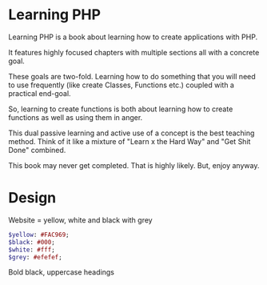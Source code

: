 # Learning PHP

Learning PHP is a book about learning how to create applications with PHP.

It features highly focused chapters with multiple sections all with a concrete goal.

These goals are two-fold. Learning how to do something that you will need to use frequently (like create Classes, Functions etc.) coupled with a practical
end-goal.

So, learning to create functions is both about learning how to create functions as well as using them in anger.

This dual passive learning and active use of a concept is the best teaching method. Think of it like a mixture of "Learn x the Hard Way" and "Get Shit Done" combined.

This book may never get completed. That is highly likely. But, enjoy anyway.

# Design

Website = yellow, white and black with grey

```sass
$yellow: #FAC969;
$black: #000;
$white: #fff;
$grey: #efefef;
```

Bold black, uppercase headings